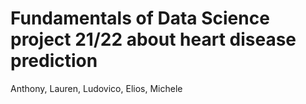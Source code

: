 # Fundamentals of Data Science project 21/22 about heart disease prediction

Anthony, Lauren, Ludovico, Elios, Michele
